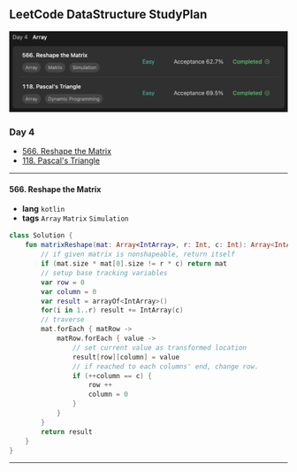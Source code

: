 ## LeetCode DataStructure StudyPlan

<img src="../../assets/leetcode_ds_lv1_day4.png" alt="leetcode_data_structure_level1_day4" style="zoom:50%;" />

### Day 4

- [566. Reshape the Matrix](https://leetcode.com/problems/reshape-the-matrix/?envType=study-plan&id=data-structure-i)
- [118. Pascal's Triangle](https://leetcode.com/problems/pascals-triangle/?envType=study-plan&id=data-structure-i)

---

#### 566. Reshape the Matrix

- **lang**  `kotlin` 
- **tags**  `Array` `Matrix` `Simulation`

```kotlin
class Solution {
    fun matrixReshape(mat: Array<IntArray>, r: Int, c: Int): Array<IntArray> {
        // if given matrix is nonshapeable, return itself
        if (mat.size * mat[0].size != r * c) return mat
        // setup base tracking variables
        var row = 0
        var column = 0
        var result = arrayOf<IntArray>()
        for(i in 1..r) result += IntArray(c)
        // traverse
        mat.forEach { matRow ->
            matRow.forEach { value ->
                // set current value as transformed location
                result[row][column] = value
                // if reached to each columns' end, change row.
                if (++column == c) {
                    row ++
                    column = 0
                }
            }
        }
        return result
    }
}
```

---

